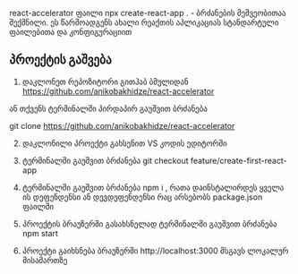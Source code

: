 react-accelerator ფაილი npx create-react-app . - ბრძანების მეშვეობითაა შექმნილი. ეს წარმოადგენს ახალი რეაქთის აპლიკაციას სტანდარტული ფაილებითა და კონფიგურაციით

## პროექტის გაშვება

1. დაკლონეთ რეპოზიტორი გითჰაბ ბმულიდან
   https://github.com/anikobakhidze/react-accelerator

ან თქვენს ტერმინალში პირდაპირ გაუშვით ბრძანება

git clone https://github.com/anikobakhidze/react-accelerator

2. დაკლონილი პროექტი გახსენით VS კოდის ედიტორში

3. ტერმინალში გაუშვით ბრძანება
   git checkout feature/create-first-react-app

4. ტერმინალში გაუშვით ბრძანება npm i , რათა დაინსტალირდეს ყველა ის დეფენდენსი ან დევდეფენდენსი რაც არსებობს package.json ფაილში

5. პროექტის ბრაუზერში გასახსნელად ტერმინალში გაუშვით ბრძანება npm start

6. პროექტი გაიხსნება ბრაუზერში http://localhost:3000 მსგავს ლოკალურ მისამართზე
